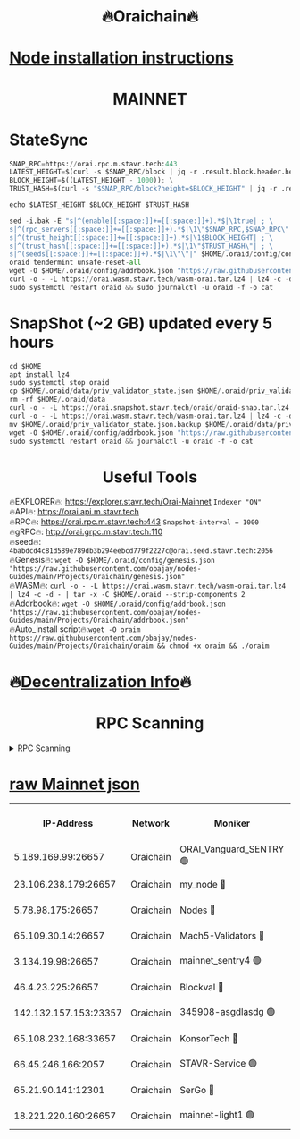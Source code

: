 <h1 align="center"> 🔥Oraichain🔥</h1>

[Node installation instructions](https://github.com/obajay/nodes-Guides/tree/main/Projects/Oraichain)
=
<h1 align="center"> MAINNET</h1>

# StateSync
```python
SNAP_RPC=https://orai.rpc.m.stavr.tech:443
LATEST_HEIGHT=$(curl -s $SNAP_RPC/block | jq -r .result.block.header.height); \
BLOCK_HEIGHT=$((LATEST_HEIGHT - 1000)); \
TRUST_HASH=$(curl -s "$SNAP_RPC/block?height=$BLOCK_HEIGHT" | jq -r .result.block_id.hash)

echo $LATEST_HEIGHT $BLOCK_HEIGHT $TRUST_HASH

sed -i.bak -E "s|^(enable[[:space:]]+=[[:space:]]+).*$|\1true| ; \
s|^(rpc_servers[[:space:]]+=[[:space:]]+).*$|\1\"$SNAP_RPC,$SNAP_RPC\"| ; \
s|^(trust_height[[:space:]]+=[[:space:]]+).*$|\1$BLOCK_HEIGHT| ; \
s|^(trust_hash[[:space:]]+=[[:space:]]+).*$|\1\"$TRUST_HASH\"| ; \
s|^(seeds[[:space:]]+=[[:space:]]+).*$|\1\"\"|" $HOME/.oraid/config/config.toml
oraid tendermint unsafe-reset-all
wget -O $HOME/.oraid/config/addrbook.json "https://raw.githubusercontent.com/obajay/nodes-Guides/main/Projects/Oraichain/addrbook.json"
curl -o - -L https://orai.wasm.stavr.tech/wasm-orai.tar.lz4 | lz4 -c -d - | tar -x -C $HOME/.oraid --strip-components 2
sudo systemctl restart oraid && sudo journalctl -u oraid -f -o cat
```
# SnapShot (~2 GB) updated every 5 hours
```python
cd $HOME
apt install lz4
sudo systemctl stop oraid
cp $HOME/.oraid/data/priv_validator_state.json $HOME/.oraid/priv_validator_state.json.backup
rm -rf $HOME/.oraid/data
curl -o - -L https://orai.snapshot.stavr.tech/oraid/oraid-snap.tar.lz4 | lz4 -c -d - | tar -x -C $HOME/.oraid --strip-components 2
curl -o - -L https://orai.wasm.stavr.tech/wasm-orai.tar.lz4 | lz4 -c -d - | tar -x -C $HOME/.oraid --strip-components 2
mv $HOME/.oraid/priv_validator_state.json.backup $HOME/.oraid/data/priv_validator_state.json
wget -O $HOME/.oraid/config/addrbook.json "https://raw.githubusercontent.com/obajay/nodes-Guides/main/Projects/Oraichain/addrbook.json"
sudo systemctl restart oraid && journalctl -u oraid -f -o cat
```

 <h1 align="center"> Useful Tools</h1>

🔥EXPLORER🔥:     https://explorer.stavr.tech/Orai-Mainnet        `Indexer "ON"` \
🔥API🔥:          https://orai.api.m.stavr.tech \
🔥RPC🔥:          https://orai.rpc.m.stavr.tech:443              `Snapshot-interval = 1000` \
🔥gRPC🔥:         http://orai.grpc.m.stavr.tech:110 \
🔥seed🔥:      `4babdcd4c81d589e789db3b294eebcd779f2227c@orai.seed.stavr.tech:2056` \
🔥Genesis🔥:   `wget -O $HOME/.oraid/config/genesis.json "https://raw.githubusercontent.com/obajay/nodes-Guides/main/Projects/Oraichain/genesis.json"` \
🔥WASM🔥:      `curl -o - -L https://orai.wasm.stavr.tech/wasm-orai.tar.lz4 | lz4 -c -d - | tar -x -C $HOME/.oraid --strip-components 2` \
🔥Addrbook🔥:  `wget -O $HOME/.oraid/config/addrbook.json "https://raw.githubusercontent.com/obajay/nodes-Guides/main/Projects/Oraichain/addrbook.json"` \
🔥Auto_install script🔥:`wget -O oraim https://raw.githubusercontent.com/obajay/nodes-Guides/main/Projects/Oraichain/oraim && chmod +x oraim && ./oraim`

🔥[Decentralization Info](https://github.com/obajay/StateSync-snapshots/tree/main/Projects/Oraichain/Decentralization)🔥
=
<h1 align="center"> RPC Scanning</h1>

<details>
<summary>RPC Scanning</summary>

<h2 align="center"> We scan nodes in real time every 4 hours. And we provide the final result of RPC endpoints.
We cannot influence the operation of these nodes in any way. </h2>


```python
If Voting Power is higher than 0 --> then the Node is a validator of the network and may be subject to attack and be a potential threat to the chain.
```
```python
We marked such validators with a red symbol
```

</details>

[raw Mainnet json](https://rpc-check.oraim.stavr.tech/oraim/rpc-oraim-result.json)
=


<table><tr><th>IP-Address</th><th>Network</th><th>Moniker</th><th>Latest Block Height</th><th>Earliest Block Height</th><th>Catching Up</th><th>Tx Index</th><th>Voting Power</th><th>Scan Time</th></tr><tr><td>5.189.169.99:26657</td><td>Oraichain</td><td>ORAI_Vanguard_SENTRY 🟢</td><td>15723622</td><td>0</td><td>False</td><td>on</td><td>0</td><td>2024-02-11T15:29:10.263164303UTC</td></tr><tr><td>23.106.238.179:26657</td><td>Oraichain</td><td>my_node 🔴</td><td>15723625</td><td>0</td><td>False</td><td>on</td><td>223219</td><td>2024-02-11T15:29:22.851031460UTC</td></tr><tr><td>5.78.98.175:26657</td><td>Oraichain</td><td>Nodes 🔴</td><td>15723626</td><td>0</td><td>False</td><td>off</td><td>164869</td><td>2024-02-11T15:29:31.115838593UTC</td></tr><tr><td>65.109.30.14:26657</td><td>Oraichain</td><td>Mach5-Validators 🔴</td><td>15723630</td><td>0</td><td>False</td><td>off</td><td>212</td><td>2024-02-11T15:29:51.895405184UTC</td></tr><tr><td>3.134.19.98:26657</td><td>Oraichain</td><td>mainnet_sentry4 🟢</td><td>15723626</td><td>1</td><td>False</td><td>on</td><td>0</td><td>2024-02-11T15:29:28.048501174UTC</td></tr><tr><td>46.4.23.225:26657</td><td>Oraichain</td><td>Blockval 🔴</td><td>15723631</td><td>10774049</td><td>False</td><td>off</td><td>280844</td><td>2024-02-11T15:29:56.355636334UTC</td></tr><tr><td>142.132.157.153:23357</td><td>Oraichain</td><td>345908-asgdlasdg 🟢</td><td>15723625</td><td>11956426</td><td>False</td><td>on</td><td>0</td><td>2024-02-11T15:29:27.267165505UTC</td></tr><tr><td>65.108.232.168:33657</td><td>Oraichain</td><td>KonsorTech 🔴</td><td>15723622</td><td>14344801</td><td>False</td><td>off</td><td>50315</td><td>2024-02-11T15:29:05.747045455UTC</td></tr><tr><td>66.45.246.166:2057</td><td>Oraichain</td><td>STAVR-Service 🟢</td><td>15723627</td><td>15529201</td><td>False</td><td>on</td><td>0</td><td>2024-02-11T15:29:49.180491255UTC</td></tr><tr><td>65.21.90.141:12301</td><td>Oraichain</td><td>SerGo 🔴</td><td>15723628</td><td>15623628</td><td>False</td><td>off</td><td>1</td><td>2024-02-11T15:29:44.395604202UTC</td></tr><tr><td>18.221.220.160:26657</td><td>Oraichain</td><td>mainnet-light1 🟢</td><td>15723627</td><td>15643601</td><td>False</td><td>on</td><td>0</td><td>2024-02-11T15:29:37.925751907UTC</td></tr></table>

